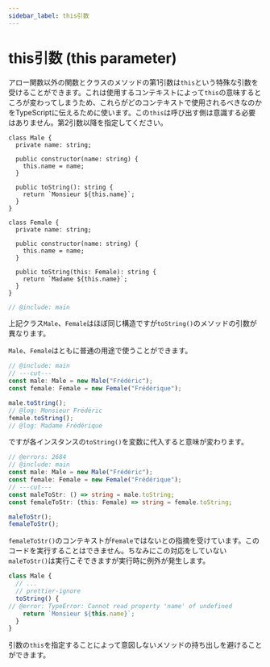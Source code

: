 ```yaml
---
sidebar_label: this引数
---
```


# this引数 (this parameter)

アロー関数以外の関数とクラスのメソッドの第1引数は`this`という特殊な引数を受けることができます。これは使用するコンテキストによって`this`の意味するところが変わってしまうため、これらがどのコンテキストで使用されるべきなのかをTypeScriptに伝えるために使います。この`this`は呼び出す側は意識する必要はありません。第2引数以降を指定してください。

```twoslash include main
class Male {
  private name: string;

  public constructor(name: string) {
    this.name = name;
  }

  public toString(): string {
    return `Monsieur ${this.name}`;
  }
}

class Female {
  private name: string;

  public constructor(name: string) {
    this.name = name;
  }

  public toString(this: Female): string {
    return `Madame ${this.name}`;
  }
}
```

```ts twoslash
// @include: main
```

上記クラス`Male`、`Female`はほぼ同じ構造ですが`toString()`のメソッドの引数が異なります。

`Male`、`Female`はともに普通の用途で使うことができます。

```ts twoslash
// @include: main
// ---cut---
const male: Male = new Male("Frédéric");
const female: Female = new Female("Frédérique");

male.toString();
// @log: Monsieur Frédéric
female.toString();
// @log: Madame Frédérique
```

ですが各インスタンスの`toString()`を変数に代入すると意味が変わります。

```ts twoslash
// @errors: 2684
// @include: main
const male: Male = new Male("Frédéric");
const female: Female = new Female("Frédérique");
// ---cut---
const maleToStr: () => string = male.toString;
const femaleToStr: (this: Female) => string = female.toString;

maleToStr();
femaleToStr();
```

`femaleToStr()`のコンテキストが`Female`ではないとの指摘を受けています。このコードを実行することはできません。ちなみにこの対応をしていない`maleToStr()`は実行こそできますが実行時に例外が発生します。

```js twoslash
class Male {
  // ...
  // prettier-ignore
  toString() {
// @error: TypeError: Cannot read property 'name' of undefined
    return `Monsieur ${this.name}`;
  }
}
```

引数の`this`を指定することによって意図しないメソッドの持ち出しを避けることができます。
